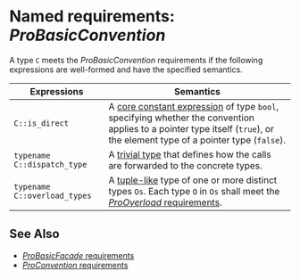 # Named requirements: *ProBasicConvention*

A type `C` meets the *ProBasicConvention* requirements if the following expressions are well-formed and have the specified semantics.

| Expressions                  | Semantics                                                    |
| ---------------------------- | ------------------------------------------------------------ |
| `C::is_direct`               | A [core constant expression](https://en.cppreference.com/w/cpp/language/constant_expression) of type `bool`, specifying whether the convention applies to a pointer type itself (`true`), or the element type of a pointer type (`false`). |
| `typename C::dispatch_type`  | A [trivial type](https://en.cppreference.com/w/cpp/named_req/TrivialType) that defines how the calls are forwarded to the concrete types. |
| `typename C::overload_types` | A [tuple-like](https://en.cppreference.com/w/cpp/utility/tuple/tuple-like) type of one or more distinct types `Os`. Each type `O` in `Os` shall meet the [*ProOverload* requirements](ProOverload.md). |

## See Also

- [*ProBasicFacade* requirements](ProBasicFacade.md)
- [*ProConvention* requirements](ProConvention.md)
